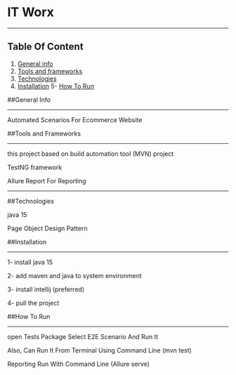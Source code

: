 # IT Worx
 *** 
## Table Of Content 
1. [General info](#General-Info)
2. [Tools and frameworks](#tools-and-frameworks)
3. [Technologies](#technologies)
4. [Installation](#installation)
5- [How To Run](#How-To-Run)

##General Info 
***

Automated Scenarios For Ecommerce Website


##Tools and Frameworks
***

this project based on build automation tool (MVN) project

 TestNG framework
 
 Allure Report For Reporting  

***

##Technologies

java 15 

Page Object Design Pattern

##Installation
***

1- install java 15 

2- add maven and java to system environment 

3- install intellij (preferred)

4- pull the project 

##How To Run 
***

open Tests Package 
Select E2E Scenario And Run It 

Also, Can Run It From Terminal Using Command Line (mvn test)

Reporting Run With Command Line (Allure serve)




